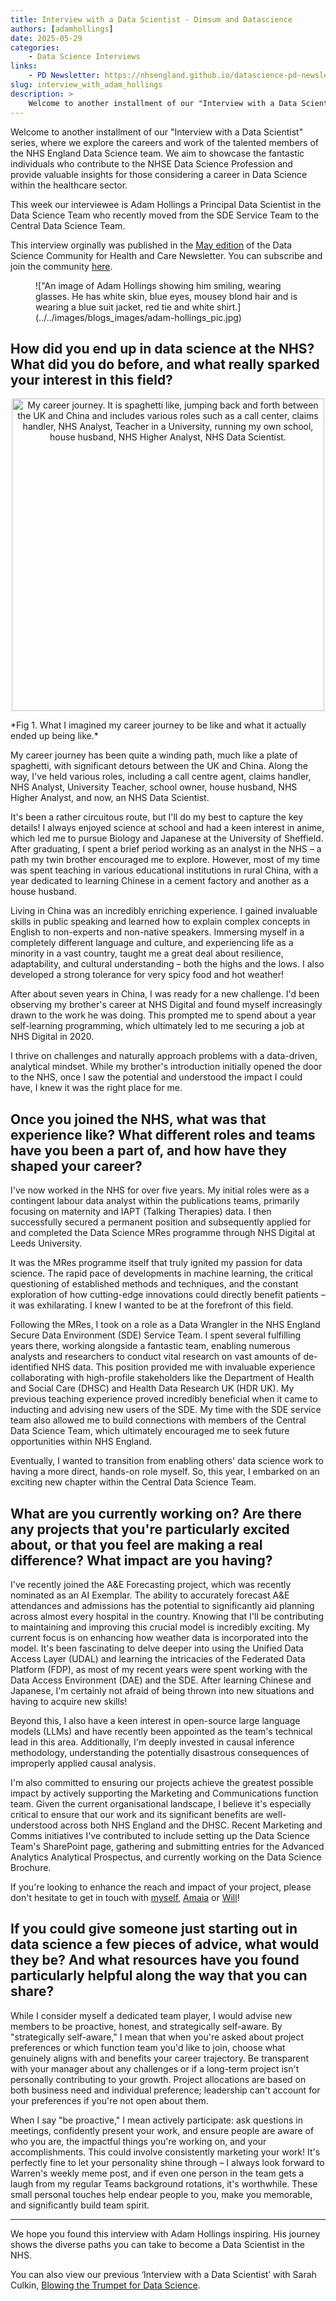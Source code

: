 ```yaml
---
title: Interview with a Data Scientist - Dimsum and Datascience
authors: [adamhollings]
date: 2025-05-29
categories: 
    - Data Science Interviews
links:
    - PD Newsletter: https://nhsengland.github.io/datascience-pd-newsletter/posts/2025_05/newsletter.html
slug: interview_with_adam_hollings
description: >
    Welcome to another installment of our "Interview with a Data Scientist" series, where we explore the careers and work of the talented members of the NHS England Data Science team. This week our interviewee is Adam Hollings a Principal Data Scientist in the Data Science Team who recently moved from the SDE Service Team to the Central Data Science Team.
---
```


Welcome to another installment of our "Interview with a Data Scientist" series, where we explore the careers and work of the talented members of the NHS England Data Science team. We aim to showcase the fantastic individuals who contribute to the NHSE Data Science Profession and provide valuable insights for those considering a career in Data Science within the healthcare sector.

This week our interviewee is Adam Hollings a Principal Data Scientist in the Data Science Team who recently moved from the SDE Service Team to the Central Data Science Team.

This interview orginally was published in the [May edition](https://nhsengland.github.io/datascience-pd-newsletter/posts/2025_05/newsletter.html) of the Data Science Community for Health and Care Newsletter. You can subscribe and join the community [here](https://forms.office.com/pages/responsepage.aspx?id=slTDN7CF9UeyIge0jXdO48pr_29hyJFKpCZ7SYYvjeFUNUVPMUk0STlDRlJMNklIWEI3V0NZVTZXVS4u&route=shorturl).

<!-- more -->

<figure class="inline end" markdown>
!["An image of Adam Hollings showing him smiling, wearing glasses. He has white skin, blue eyes, mousey blond hair and is wearing a blue suit jacket, red tie and white shirt.](../../images/blogs_images/adam-hollings_pic.jpg)
</figure>

## How did you end up in data science at the NHS? What did you do before, and what really sparked your interest in this field?

<p align="center">
<img src="https://nhsengland.github.io/datascience-pd-newsletter/posts/2025_05/adam_hollings_career_journey.jpg" width=500 alt = "My career journey. It is spaghetti like, jumping back and forth between the UK and China and includes various roles such as a call center, claims handler, NHS Analyst, Teacher in a University, running my own school, house husband, NHS Higher Analyst, NHS Data Scientist."
 />
</p>
*Fig 1. What I imagined my career journey to be like and what it actually ended up being like.*

My career journey has been quite a winding path, much like a plate of spaghetti, with significant detours between the UK and China. Along the way, I've held various roles, including a call centre agent, claims handler, NHS Analyst, University Teacher, school owner, house husband, NHS Higher Analyst, and now, an NHS Data Scientist.

It's been a rather circuitous route, but I'll do my best to capture the key details! I always enjoyed science at school and had a keen interest in anime, which led me to pursue Biology and Japanese at the University of Sheffield. After graduating, I spent a brief period working as an analyst in the NHS – a path my twin brother encouraged me to explore. However, most of my time was spent teaching in various educational institutions in rural China, with a year dedicated to learning Chinese in a cement factory and another as a house husband.

Living in China was an incredibly enriching experience. I gained invaluable skills in public speaking and learned how to explain complex concepts in English to non-experts and non-native speakers. Immersing myself in a completely different language and culture, and experiencing life as a minority in a vast country, taught me a great deal about resilience, adaptability, and cultural understanding – both the highs and the lows. I also developed a strong tolerance for very spicy food and hot weather!

After about seven years in China, I was ready for a new challenge. I'd been observing my brother's career at NHS Digital and found myself increasingly drawn to the work he was doing. This prompted me to spend about a year self-learning programming, which ultimately led to me securing a job at NHS Digital in 2020.

I thrive on challenges and naturally approach problems with a data-driven, analytical mindset. While my brother's introduction initially opened the door to the NHS, once I saw the potential and understood the impact I could have, I knew it was the right place for me.

## Once you joined the NHS, what was that experience like? What different roles and teams have you been a part of, and how have they shaped your career?

I've now worked in the NHS for over five years. My initial roles were as a contingent labour data analyst within the publications teams, primarily focusing on maternity and IAPT (Talking Therapies) data. I then successfully secured a permanent position and subsequently applied for and completed the Data Science MRes programme through NHS Digital at Leeds University.

It was the MRes programme itself that truly ignited my passion for data science. The rapid pace of developments in machine learning, the critical questioning of established methods and techniques, and the constant exploration of how cutting-edge innovations could directly benefit patients – it was exhilarating. I knew I wanted to be at the forefront of this field.

Following the MRes, I took on a role as a Data Wrangler in the NHS England Secure Data Environment (SDE) Service Team. I spent several fulfilling years there, working alongside a fantastic team, enabling numerous analysts and researchers to conduct vital research on vast amounts of de-identified NHS data. This position provided me with invaluable experience collaborating with high-profile stakeholders like the Department of Health and Social Care (DHSC) and Health Data Research UK (HDR UK). My previous teaching experience proved incredibly beneficial when it came to inducting and advising new users of the SDE. My time with the SDE service team also allowed me to build connections with members of the Central Data Science Team, which ultimately encouraged me to seek future opportunities within NHS England.

Eventually, I wanted to transition from enabling others' data science work to having a more direct, hands-on role myself. So, this year, I embarked on an exciting new chapter within the Central Data Science Team.

## What are you currently working on? Are there any projects that you're particularly excited about, or that you feel are making a real difference? What impact are you having?

I've recently joined the A&E Forecasting project, which was recently nominated as an AI Exemplar. The ability to accurately forecast A&E attendances and admissions has the potential to significantly aid planning across almost every hospital in the country. Knowing that I'll be contributing to maintaining and improving this crucial model is incredibly exciting. My current focus is on enhancing how weather data is incorporated into the model. It's been fascinating to delve deeper into using the Unified Data Access Layer (UDAL) and learning the intricacies of the Federated Data Platform (FDP), as most of my recent years were spent working with the Data Access Environment (DAE) and the SDE. After learning Chinese and Japanese, I'm certainly not afraid of being thrown into new situations and having to acquire new skills!

Beyond this, I also have a keen interest in open-source large language models (LLMs) and have recently been appointed as the team's technical lead in this area. Additionally, I'm deeply invested in causal inference methodology, understanding the potentially disastrous consequences of improperly applied causal analysis.

I'm also committed to ensuring our projects achieve the greatest possible impact by actively supporting the Marketing and Communications function team. Given the current organisational landscape, I believe it's especially critical to ensure that our work and its significant benefits are well-understood across both NHS England and the DHSC. Recent Marketing and Comms initiatives I've contributed to include setting up the Data Science Team's SharePoint page, gathering and submitting entries for the Advanced Analytics Analytical Prospectus, and currently working on the Data Science Brochure.

If you're looking to enhance the reach and impact of your project, please don't hesitate to get in touch with [myself](adam.hollings1@nhs.net), [Amaia](amaia.imazblanco1@nhs.net) or [Will](william.poulett1@nhs.net)!

## If you could give someone just starting out in data science a few pieces of advice, what would they be? And what resources have you found particularly helpful along the way that you can share?

While I consider myself a dedicated team player, I would advise new members to be proactive, honest, and strategically self-aware. By "strategically self-aware," I mean that when you're asked about project preferences or which function team you'd like to join, choose what genuinely aligns with and benefits your career trajectory. Be transparent with your manager about any challenges or if a long-term project isn't personally contributing to your growth. Project allocations are based on both business need and individual preference; leadership can't account for your preferences if you're not open about them.

When I say "be proactive," I mean actively participate: ask questions in meetings, confidently present your work, and ensure people are aware of who you are, the impactful things you're working on, and your accomplishments. This could involve consistently marketing your work! It's perfectly fine to let your personality shine through – I always look forward to Warren's weekly meme post, and if even one person in the team gets a laugh from my regular Teams background rotations, it's worthwhile. These small personal touches help endear people to you, make you memorable, and significantly build team spirit.

---

We hope you found this interview with Adam Hollings inspiring. His journey shows the diverse paths you can take to become a Data Scientist in the NHS.

You can also view our previous ‘Interview with a Data Scientist’ with Sarah Culkin, [Blowing the Trumpet for Data Science](https://nhsengland.github.io/datascience/articles/2025/04/30/interview_with_sarah_culkin/).
